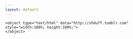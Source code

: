```yaml
---
layout: default
---
```


<div class="notepad-page">
	<!-- <iframe width="100%" height="100%" src="//shduff.tumblr.com"></iframe> -->

	<object type="text/html" data="http://shduff.tumblr.com" style="width:100%; height:100%;">
	</object>
</div>